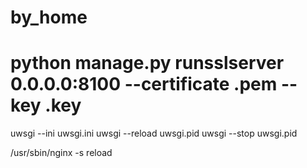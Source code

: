 # by_home
# python manage.py runsslserver 0.0.0.0:8100 --certificate .pem --key .key
uwsgi --ini uwsgi.ini
uwsgi --reload uwsgi.pid
uwsgi --stop uwsgi.pid

/usr/sbin/nginx -s reload
